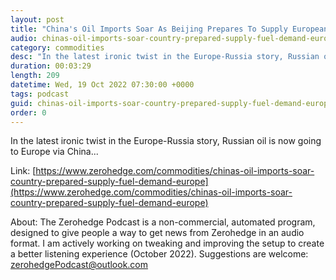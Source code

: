 ```yaml
---
layout: post
title: "China's Oil Imports Soar As Beijing Prepares To Supply European Fuel Demand"
audio: chinas-oil-imports-soar-country-prepared-supply-fuel-demand-europe-0
category: commodities
desc: "In the latest ironic twist in the Europe-Russia story, Russian oil is now going to Europe via China..."
duration: 00:03:29
length: 209
datetime: Wed, 19 Oct 2022 07:30:00 +0000
tags: podcast
guid: chinas-oil-imports-soar-country-prepared-supply-fuel-demand-europe-0
order: 0
---
```

In the latest ironic twist in the Europe-Russia story, Russian oil is now going to Europe via China...

Link: [https://www.zerohedge.com/commodities/chinas-oil-imports-soar-country-prepared-supply-fuel-demand-europe](https://www.zerohedge.com/commodities/chinas-oil-imports-soar-country-prepared-supply-fuel-demand-europe)

About: The Zerohedge Podcast is a non-commercial, automated program, designed to give people a way to get news from Zerohedge in an audio format.  I am actively working on tweaking and improving the setup to create a better listening experience (October 2022).  Suggestions are welcome: [zerohedgePodcast@outlook.com](mailto:zerohedgePodcast@outlook.com)